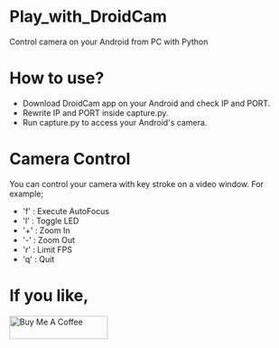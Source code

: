 # Play_with_DroidCam
Control camera on your Android from PC with Python

# How to use?
* Download DroidCam app on your Android and check IP and PORT.
* Rewrite IP and PORT inside capture.py.
* Run capture.py to access your Android's camera.

# Camera Control
You can control your camera with key stroke on a video window. For example;
* 'f' :  Execute AutoFocus
* 'l' :  Toggle LED
* '+' :  Zoom In
* '-' :  Zoom Out
* 'r' :  Limit FPS
* 'q' :  Quit


# If you like,
<a href="https://www.buymeacoffee.com/aiueoabc" target="_blank"><img src="https://cdn.buymeacoffee.com/buttons/default-orange.png" alt="Buy Me A Coffee" height="41" width="174"></a>
